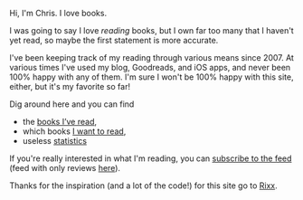 Hi, I'm Chris. I love books.

I was going to say I love _reading_ books, but I own far too many that I haven't yet read, so maybe the first statement is more accurate.

I've been keeping track of my reading through various means since 2007. At various times I've used my blog, Goodreads, and iOS apps, and never been 100% happy with any of them. I'm sure I won't be 100% happy with this site, either, but it's my favorite so far!

Dig around here and you can find

* the [books I’ve read](/reviews/), 
* which books [I want to read](/to-read/), 
* useless [statistics](/stats/)

If you're really interested in what I'm reading, you can [subscribe to the feed](/feed.atom) (feed with only reviews [here](/reviews.atom)).

Thanks for the inspiration (and a lot of the code!) for this site go to [Rixx](https://books.rixx.de). 
